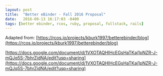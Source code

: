 ```yaml
---
layout: post
title:  "Better eBinder - Fall 2016 Proposal"
date:   2016-09-13 16:17:03 -0400
tags: [better ebinder, rcos, ruby, proposal, fullstack, rails]
---
```

Adapted from: [https://rcos.io/projects/kburk1997/betterebinder/blog](https://rcos.io/projects/kburk1997/betterebinder/blog)

[https://docs.google.com/document/d/1VXOTAQHIHcEGsHaTKaj1pNZR-J-mQJq5S-7bhrZjdNA/edit?usp=sharing](https://docs.google.com/document/d/1VXOTAQHIHcEGsHaTKaj1pNZR-J-mQJq5S-7bhrZjdNA/edit?usp=sharing)

